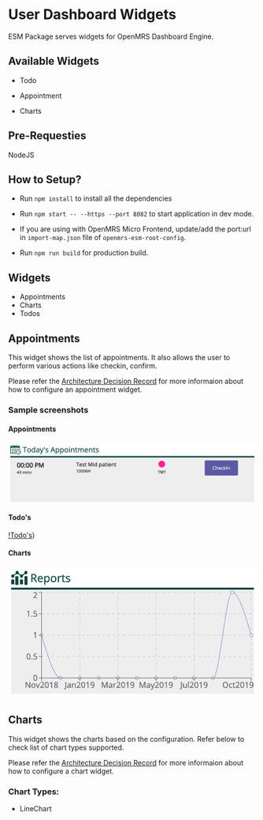 # User Dashboard Widgets

ESM Package serves widgets for OpenMRS Dashboard Engine.

## Available Widgets

- Todo

- Appointment

- Charts

## Pre-Requesties

NodeJS

## How to Setup?

- Run `npm install` to install all the dependencies

- Run `npm start -- --https --port 8082` to start application in dev mode.

- If you are using with OpenMRS Micro Frontend, update/add the port:url in `import-map.json` file of `openmrs-esm-root-config`.

- Run `npm run build` for production build.

## Widgets

- Appointments
- Charts
- Todos

## Appointments

This widget shows the list of appointments. It also allows the user to perform various actions like checkin, confirm.

Please refer the [Architecture Decision Record](docs/adr-03-appointment-configuration.md) for more informaion about how to configure an appointment widget.

### Sample screenshots

#### Appointments

![Appointments](./screenshots/appointment.png "Appointments")

#### Todo's

[!Todo's](./screenshots/todo.png "Todo's"))

#### Charts

![Charts](./screenshots/charts.png "Charts")

## Charts

This widget shows the charts based on the configuration. Refer below to check list of chart types supported.

Please refer the [Architecture Decision Record](docs/adr-04-charts-configuration.md) for more informaion about how to configure a chart widget.

### Chart Types:

- LineChart
